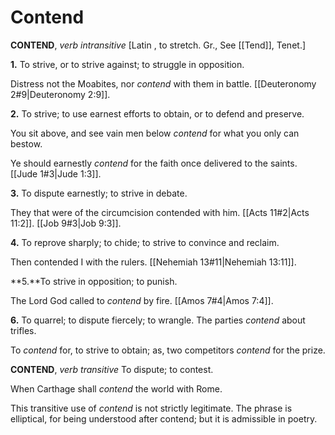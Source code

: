 # Contend

**CONTEND**, _verb intransitive_ \[Latin , to stretch. Gr., See [[Tend]], Tenet.\]

**1.** To strive, or to strive against; to struggle in opposition.

Distress not the Moabites, nor _contend_ with them in battle. [[Deuteronomy 2#9|Deuteronomy 2:9]].

**2.** To strive; to use earnest efforts to obtain, or to defend and preserve.

You sit above, and see vain men below _contend_ for what you only can bestow.

Ye should earnestly _contend_ for the faith once delivered to the saints. [[Jude 1#3|Jude 1:3]].

**3.** To dispute earnestly; to strive in debate.

They that were of the circumcision contended with him. [[Acts 11#2|Acts 11:2]]. [[Job 9#3|Job 9:3]].

**4.** To reprove sharply; to chide; to strive to convince and reclaim.

Then contended I with the rulers. [[Nehemiah 13#11|Nehemiah 13:11]].

**5.**To strive in opposition; to punish.

The Lord God called to _contend_ by fire. [[Amos 7#4|Amos 7:4]].

**6.** To quarrel; to dispute fiercely; to wrangle. The parties _contend_ about trifles.

To _contend_ for, to strive to obtain; as, two competitors _contend_ for the prize.

**CONTEND**, _verb transitive_ To dispute; to contest.

When Carthage shall _contend_ the world with Rome.

This transitive use of _contend_ is not strictly legitimate. The phrase is elliptical, for being understood after contend; but it is admissible in poetry.